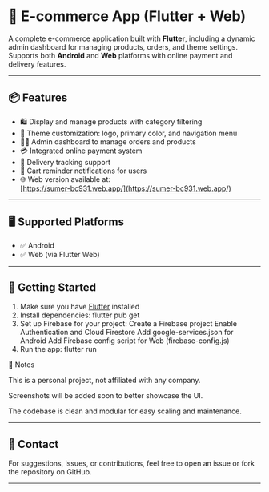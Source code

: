 # 🛒 E-commerce App (Flutter + Web)

A complete e-commerce application built with **Flutter**, including a dynamic admin dashboard for managing products, orders, and theme settings.  
Supports both **Android** and **Web** platforms with online payment and delivery features.

---

## 📦 Features

- 🛍️ Display and manage products with category filtering
- 🎨 Theme customization: logo, primary color, and navigation menu
- 👨‍💼 Admin dashboard to manage orders and products
- 💳 Integrated online payment system
- 🚚 Delivery tracking support
- 🔔 Cart reminder notifications for users
- 🌐 Web version available at:  
  [https://sumer-bc931.web.app/](https://sumer-bc931.web.app/)

---

## 🖥️ Supported Platforms

- ✅ Android
- ✅ Web (via Flutter Web)

---

## 🚀 Getting Started

1. Make sure you have [Flutter](https://flutter.dev/docs/get-started/install) installed
2. Install dependencies: flutter pub get
3. Set up Firebase for your project:
Create a Firebase project
Enable Authentication and Cloud Firestore
Add google-services.json for Android
Add Firebase config script for Web (firebase-config.js)
4. Run the app: flutter run

📌 Notes

This is a personal project, not affiliated with any company.

Screenshots will be added soon to better showcase the UI.

The codebase is clean and modular for easy scaling and maintenance.

---

## 📧 Contact
For suggestions, issues, or contributions, feel free to open an issue or fork the repository on GitHub.

---
